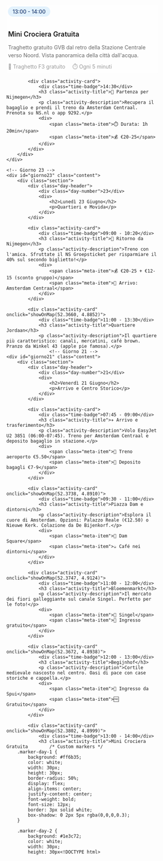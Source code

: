 <div class="activity-card" onclick="showOnMap(52.3802, 4.8999)">
                <div class="time-badge">13:00 - 14:00</div>
                <h3 class="activity-title">Mini Crociera Gratuita</h3>
                <p class="activity-description">Traghetto gratuito GVB dal retro della Stazione Centrale verso Noord. Vista panoramica della città dall'acqua.</p>
                <div>
                    <span class="meta-item">🚢 Traghetto F3 gratuito</span>
                    <span class="meta-item">⏱️ Ogni 5 minuti</span>
                </div>
            </div>

            <div class="activity-card">
                <div class="time-badge">14:30</div>
                <h3 class="activity-title">🚊 Partenza per Nijmegen</h3>
                <p class="activity-description">Recupera il bagaglio e prendi il treno da Amsterdam Centraal. Prenota su NS.nl o app 9292.</p>
                <div>
                    <span class="meta-item">⏱️ Durata: 1h 20min</span>
                    <span class="meta-item">💰 €20-25</span>
                </div>
            </div>
        </div>
    </div>

    <!-- Giorno 23 -->
    <div id="giorno23" class="content">
        <div class="section">
            <div class="day-header">
                <div class="day-number">23</div>
                <div>
                    <h2>Lunedì 23 Giugno</h2>
                    <p>Quartieri e Movida</p>
                </div>
            </div>

            <div class="activity-card">
                <div class="time-badge">09:00 - 10:20</div>
                <h3 class="activity-title">🚊 Ritorno da Nijmegen</h3>
                <p class="activity-description">Treno con l'amica. Sfruttate il NS Groepsticket per risparmiare il 40% sul secondo biglietto!</p>
                <div>
                    <span class="meta-item">💰 €20-25 + €12-15 (sconto gruppo)</span>
                    <span class="meta-item">📍 Arrivo: Amsterdam Centraal</span>
                </div>
            </div>

            <div class="activity-card" onclick="showOnMap(52.3660, 4.8852)">
                <div class="time-badge">11:00 - 13:30</div>
                <h3 class="activity-title">Quartiere Jordaan</h3>
                <p class="activity-description">Il quartiere più caratteristico: canali, mercatini, café brown. Pranzo da Winkel 43 (apple pie famosa).</p>
                    <!-- Giorno 21 -->
    <div id="giorno21" class="content">
        <div class="section">
            <div class="day-header">
                <div class="day-number">21</div>
                <div>
                    <h2>Venerdì 21 Giugno</h2>
                    <p>Arrivo e Centro Storico</p>
                </div>
            </div>

            <div class="activity-card">
                <div class="time-badge">07:45 - 09:00</div>
                <h3 class="activity-title">✈️ Arrivo e trasferimento</h3>
                <p class="activity-description">Volo EasyJet U2 3851 (06:00-07:45). Treno per Amsterdam Centraal e deposito bagaglio in stazione.</p>
                <div>
                    <span class="meta-item">🚊 Treno aeroporto €5.50</span>
                    <span class="meta-item">🧳 Deposito bagagli €7-9</span>
                </div>
            </div>

            <div class="activity-card" onclick="showOnMap(52.3738, 4.8910)">
                <div class="time-badge">09:30 - 11:00</div>
                <h3 class="activity-title">Piazza Dam e dintorni</h3>
                <p class="activity-description">Esplora il cuore di Amsterdam. Opzioni: Palazzo Reale (€12.50) o Nieuwe Kerk. Colazione da De Bijenkorf.</p>
                <div>
                    <span class="meta-item">📍 Dam Square</span>
                    <span class="meta-item">☕ Café nei dintorni</span>
                </div>
            </div>

            <div class="activity-card" onclick="showOnMap(52.3747, 4.9124)">
                <div class="time-badge">11:00 - 12:00</div>
                <h3 class="activity-title">Bloemenmarkt</h3>
                <p class="activity-description">Il mercato dei fiori galleggiante sul canale Singel. Perfetto per le foto!</p>
                <div>
                    <span class="meta-item">📍 Singel</span>
                    <span class="meta-item">🌷 Ingresso gratuito</span>
                </div>
            </div>

            <div class="activity-card" onclick="showOnMap(52.3672, 4.8938)">
                <div class="time-badge">12:00 - 13:00</div>
                <h3 class="activity-title">Begijnhof</h3>
                <p class="activity-description">Cortile medievale nascosto nel centro. Oasi di pace con case storiche e cappella.</p>
                <div>
                    <span class="meta-item">📍 Ingresso da Spui</span>
                    <span class="meta-item">🆓 Gratuito</span>
                </div>
            </div>

            <div class="activity-card" onclick="showOnMap(52.3802, 4.8999)">
                <div class="time-badge">13:00 - 14:00</div>
                <h3 class="activity-title">Mini Crociera Gratuita        /* Custom markers */
        .marker-day-1 {
            background: #ff6b35;
            color: white;
            width: 30px;
            height: 30px;
            border-radius: 50%;
            display: flex;
            align-items: center;
            justify-content: center;
            font-weight: bold;
            font-size: 12px;
            border: 3px solid white;
            box-shadow: 0 2px 5px rgba(0,0,0,0.3);
        }

        .marker-day-2 {
            background: #1e3c72;
            color: white;
            width: 30px;
            height: 30px<!DOCTYPE html>
<html lang="it">
<head>
    <meta charset="UTF-8">
    <meta name="viewport" content="width=device-width, initial-scale=1.0">
    <title>Amsterdam Weekend</title>
    <link rel="stylesheet" href="https://cdnjs.cloudflare.com/ajax/libs/leaflet/1.9.4/leaflet.css" />
    <script src="https://cdnjs.cloudflare.com/ajax/libs/leaflet/1.9.4/leaflet.js"></script>
    <style>
        * {
            margin: 0;
            padding: 0;
            box-sizing: border-box;
        }

        body {
            font-family: -apple-system, BlinkMacSystemFont, 'Segoe UI', Roboto, Arial, sans-serif;
            background: #f5f5f5;
            color: #333;
        }

        /* Header */
        .header {
            background: linear-gradient(135deg, #ff6b35 0%, #f7931e 100%);
            color: white;
            padding: 30px 20px;
            text-align: center;
            box-shadow: 0 2px 10px rgba(0,0,0,0.1);
            position: relative;
        }

        .header h1 {
            font-size: 28px;
            margin-bottom: 5px;
        }

        .header p {
            opacity: 0.9;
            font-size: 16px;
        }

        /* Navigation */
        .nav-tabs {
            display: flex;
            background: white;
            box-shadow: 0 2px 5px rgba(0,0,0,0.1);
            position: sticky;
            top: 0;
            z-index: 1000;
            overflow-x: auto;
        }

        .nav-tab {
            flex: 1;
            min-width: 80px;
            padding: 15px 10px;
            text-align: center;
            cursor: pointer;
            border-bottom: 3px solid transparent;
            background: white;
            color: #666;
            font-weight: 500;
            border: none;
            font-size: 14px;
        }

        .nav-tab.active {
            color: #ff6b35;
            border-bottom-color: #ff6b35;
            background: #fff8f5;
        }

        /* Content */
        .content {
            display: none;
            min-height: calc(100vh - 200px);
        }

        .content.active {
            display: block;
        }

        /* Map */
        #map {
            height: calc(100vh - 200px);
            width: 100%;
        }

        /* Custom markers */
        .marker-day-1 {
            background: #ff6b35;
            color: white;
            width: 30px;
            height: 30px;
            border-radius: 50%;
            display: flex;
            align-items: center;
            justify-content: center;
            font-weight: bold;
            border: 3px solid white;
            box-shadow: 0 2px 5px rgba(0,0,0,0.3);
        }

        .marker-day-2 {
            background: #1e3c72;
            color: white;
            width: 30px;
            height: 30px;
            border-radius: 50%;
            display: flex;
            align-items: center;
            justify-content: center;
            font-weight: bold;
            border: 3px solid white;
            box-shadow: 0 2px 5px rgba(0,0,0,0.3);
        }

        /* GPS Button */
        .gps-btn {
            position: absolute;
            top: 80px;
            right: 10px;
            z-index: 1000;
            background: white;
            border: 2px solid rgba(0,0,0,0.2);
            border-radius: 4px;
            padding: 8px;
            cursor: pointer;
            box-shadow: 0 1px 5px rgba(0,0,0,0.4);
        }

        .gps-btn:hover {
            background: #f4f4f4;
        }

        .gps-btn.active {
            background: #4285f4;
            color: white;
        }

        /* Cards */
        .section {
            padding: 20px;
            max-width: 600px;
            margin: 0 auto;
        }

        .day-header {
            display: flex;
            align-items: center;
            margin-bottom: 20px;
            padding: 15px;
            background: linear-gradient(135deg, #ff6b35 0%, #f7931e 100%);
            color: white;
            border-radius: 12px;
        }

        .day-number {
            width: 50px;
            height: 50px;
            background: white;
            color: #ff6b35;
            border-radius: 50%;
            display: flex;
            align-items: center;
            justify-content: center;
            font-size: 24px;
            font-weight: bold;
            margin-right: 15px;
        }

        .activity-card {
            background: white;
            border-radius: 12px;
            padding: 20px;
            margin-bottom: 15px;
            box-shadow: 0 2px 8px rgba(0,0,0,0.08);
            cursor: pointer;
            transition: all 0.3s ease;
        }

        .activity-card:hover {
            transform: translateY(-2px);
            box-shadow: 0 4px 20px rgba(0,0,0,0.12);
        }

        .time-badge {
            display: inline-block;
            background: #e3f2fd;
            color: #1e3c72;
            padding: 5px 12px;
            border-radius: 20px;
            font-size: 14px;
            font-weight: 500;
            margin-bottom: 10px;
        }

        .activity-title {
            font-size: 18px;
            font-weight: 600;
            margin-bottom: 8px;
        }

        .activity-description {
            color: #666;
            line-height: 1.5;
            margin-bottom: 10px;
        }

        .meta-item {
            display: inline-block;
            margin-right: 15px;
            color: #999;
            font-size: 14px;
        }

        /* Travel Cards */
        .travel-card {
            background: white;
            border-radius: 12px;
            padding: 20px;
            margin-bottom: 20px;
            box-shadow: 0 2px 8px rgba(0,0,0,0.08);
        }

        .travel-card h3 {
            color: #ff6b35;
            margin-bottom: 15px;
        }

        .flight-route {
            display: flex;
            align-items: center;
            justify-content: space-around;
            padding: 20px;
            background: #f8f9fa;
            border-radius: 8px;
            margin-bottom: 15px;
        }

        .airport {
            text-align: center;
        }

        .airport-code {
            font-size: 28px;
            font-weight: bold;
            color: #1e3c72;
        }

        .airport-time {
            font-size: 20px;
            color: #666;
            margin-top: 5px;
        }

        .flight-arrow {
            font-size: 30px;
            color: #ff6b35;
        }

        /* Info Cards */
        .info-card {
            background: white;
            border-radius: 12px;
            padding: 20px;
            margin-bottom: 20px;
            box-shadow: 0 2px 8px rgba(0,0,0,0.08);
        }

        .info-card h3 {
            color: #ff6b35;
            margin-bottom: 15px;
        }

        .info-list {
            list-style: none;
        }

        .info-list li {
            padding: 10px 0;
            border-bottom: 1px solid #f0f0f0;
        }

        .info-list li:last-child {
            border-bottom: none;
        }

        /* FAB */
        .fab {
            position: fixed;
            bottom: 20px;
            right: 20px;
            width: 60px;
            height: 60px;
            background: #ff6b35;
            border-radius: 50%;
            display: flex;
            align-items: center;
            justify-content: center;
            color: white;
            font-size: 24px;
            box-shadow: 0 4px 20px rgba(0,0,0,0.3);
            cursor: pointer;
            z-index: 1000;
        }

        .fab:hover {
            transform: scale(1.1);
            background: #f7931e;
        }

        /* Modal */
        .modal {
            display: none;
            position: fixed;
            top: 0;
            left: 0;
            width: 100%;
            height: 100%;
            background: rgba(0,0,0,0.5);
            z-index: 2000;
        }

        .modal-content {
            position: absolute;
            bottom: 0;
            left: 0;
            right: 0;
            background: white;
            border-radius: 20px 20px 0 0;
            padding: 30px 20px;
            max-height: 80vh;
            overflow-y: auto;
        }

        .modal-close {
            position: absolute;
            top: 20px;
            right: 20px;
            font-size: 24px;
            cursor: pointer;
            color: #666;
        }

        @media (max-width: 768px) {
            .flight-route {
                flex-direction: column;
            }
            .flight-arrow {
                transform: rotate(90deg);
                margin: 10px 0;
            }
        }
    </style>
</head>
<body>
    <!-- Header -->
    <div class="header">
        <h1>🌷 Amsterdam Weekend</h1>
        <p>Viaggio di Rosa - 21-24 Giugno</p>
    </div>

    <!-- Navigation -->
    <div class="nav-tabs">
        <button class="nav-tab active" onclick="switchTab('mappa')">📍 Mappa</button>
        <button class="nav-tab" onclick="switchTab('giorno21')">21 Giugno</button>
        <button class="nav-tab" onclick="switchTab('giorno23')">23 Giugno</button>
        <button class="nav-tab" onclick="switchTab('giorno24')">24 Giugno</button>
        <button class="nav-tab" onclick="switchTab('viaggio')">✈️ Viaggio</button>
        <button class="nav-tab" onclick="switchTab('info')">ℹ️ Info</button>
    </div>

    <!-- Mappa -->
    <div id="mappa" class="content active">
        <div style="position: relative;">
            <div id="map"></div>
            <button class="gps-btn" onclick="toggleGPS()">📍</button>
        </div>
    </div>

    <!-- Viaggio -->
    <div id="viaggio" class="content">
        <div class="section">
            <div class="travel-card">
                <h3>✈️ Volo Andata - Venerdì 21 Giugno</h3>
                <div class="flight-route">
                    <div class="airport">
                        <div class="airport-code">MXP</div>
                        <div class="airport-time">06:00</div>
                        <div style="font-size: 12px; color: #999;">Milano Malpensa</div>
                    </div>
                    <div class="flight-arrow">→</div>
                    <div class="airport">
                        <div class="airport-code">AMS</div>
                        <div class="airport-time">07:45</div>
                        <div style="font-size: 12px; color: #999;">Amsterdam Schiphol</div>
                    </div>
                </div>
                <div style="text-align: center; color: #666;">
                    <p>Volo EasyJet U2 3851 • Durata: 1h 45min</p>
                </div>
            </div>

            <div class="travel-card">
                <h3>🚌 Transfer Andata: Torino → Malpensa</h3>
                <p><strong>Azienda:</strong> Flibco</p>
                <p><strong>Partenza:</strong> Torino - ore 02:00 circa</p>
                <p><strong>Arrivo:</strong> Terminal 2 Malpensa - ore 03:30 circa</p>
                <p style="margin-top: 10px; color: #666;">⚠️ Verifica orario esatto sul sito Flibco</p>
            </div>

            <div class="travel-card">
                <h3>✈️ Volo Ritorno - Martedì 24 Giugno</h3>
                <div class="flight-route">
                    <div class="airport">
                        <div class="airport-code">AMS</div>
                        <div class="airport-time">19:10</div>
                        <div style="font-size: 12px; color: #999;">Amsterdam Schiphol</div>
                    </div>
                    <div class="flight-arrow">→</div>
                    <div class="airport">
                        <div class="airport-code">MXP</div>
                        <div class="airport-time">20:55</div>
                        <div style="font-size: 12px; color: #999;">Milano Malpensa</div>
                    </div>
                </div>
                <div style="text-align: center; color: #666;">
                    <p>Volo EasyJet U2 3858 • Durata: 1h 45min</p>
                </div>
            </div>

            <div class="travel-card">
                <h3>🚌 Transfer Ritorno: Malpensa → Torino</h3>
                <p><strong>Azienda:</strong> Flibco</p>
                <p><strong>Partenza:</strong> Terminal 2 Malpensa - ore 23:30 circa</p>
                <p><strong>Arrivo:</strong> Torino - ore 01:00 circa</p>
                <p style="margin-top: 10px; color: #666;">⚠️ Prenota in anticipo su flibco.com</p>
            </div>

            <div class="travel-card">
                <h3>📝 Promemoria</h3>
                <ul style="list-style: none; padding: 0;">
                    <li style="padding: 5px 0;">✓ Check-in online 24h prima</li>
                    <li style="padding: 5px 0;">✓ Bagaglio a mano EasyJet: 45x36x20 cm</li>
                    <li style="padding: 5px 0;">✓ Documento: carta d'identità valida</li>
                    <li style="padding: 5px 0;">✓ Conferma orari transfer Flibco</li>
                </ul>
            </div>
        </div>
    </div>

    <!-- Giorno 21 -->
    <div id="giorno21" class="content">
        <div class="section">
            <div class="day-header">
                <div class="day-number">21</div>
                <div>
                    <h2>Venerdì 21 Giugno</h2>
                    <p>Arrivo e Jordaan</p>
                </div>
            </div>

            <div class="activity-card">
                <div class="time-badge">07:45</div>
                <h3 class="activity-title">✈️ Arrivo ad Amsterdam</h3>
                <p class="activity-description">Volo EasyJet U2 3851 (06:00-07:45). Dopo l'atterraggio, prendi il treno dall'aeroporto alla Stazione Centrale.</p>
                <div>
                    <span class="meta-item">🚊 Treno aeroporto €5.50</span>
                    <span class="meta-item">⏱️ Ogni 10 min (15 min di viaggio)</span>
                </div>
            </div>

            <div class="activity-card" onclick="showOnMap(52.3660, 4.8852)">
                <div class="time-badge">10:00 - 13:00</div>
                <h3 class="activity-title">Quartiere Jordaan</h3>
                <p class="activity-description">Passeggiata tra i canali più belli di Amsterdam. Fermati per un brunch in uno dei caffè locali.</p>
                <div>
                    <span class="meta-item">📍 Jordaan</span>
                    <span class="meta-item">☕ Winkel 43 (apple pie)</span>
                </div>
            </div>

            <div class="activity-card">
                <div class="time-badge">14:30</div>
                <h3 class="activity-title">🚊 Partenza per Nijmegen</h3>
                <p class="activity-description">Treno diretto da Amsterdam Centraal a Nijmegen. Prenota in anticipo su NS.nl o usa l'app 9292.</p>
                <div>
                    <span class="meta-item">⏱️ Durata: 1h 20min</span>
                    <span class="meta-item">💰 €20-25</span>
                </div>
            </div>
        </div>
    </div>

    <!-- Giorno 23 -->
    <div id="giorno23" class="content">
        <div class="section">
            <div class="day-header">
                <div class="day-number">23</div>
                <div>
                    <h2>Lunedì 23 Giugno</h2>
                    <p>Amsterdam con l'amica</p>
                </div>
            </div>

            <div class="activity-card">
                <div class="time-badge">Mattina</div>
                <h3 class="activity-title">🚊 Ritorno da Nijmegen</h3>
                <p class="activity-description">Treno da Nijmegen ad Amsterdam Centraal con l'amica. Partite presto per godervi la giornata.</p>
                <div>
                    <span class="meta-item">⏱️ Consiglio: treno delle 9:00</span>
                    <span class="meta-item">📍 Arrivo: 10:20</span>
                </div>
            </div>

            <div class="activity-card" onclick="showOnMap(52.3738, 4.8910)">
                <div class="time-badge">11:00 - 13:00</div>
                <h3 class="activity-title">Piazza Dam e Centro</h3>
                <p class="activity-description">Esplorate il cuore di Amsterdam. Palazzo Reale, shopping e pranzo nella zona.</p>
                <div>
                    <span class="meta-item">📍 Dam Square</span>
                    <span class="meta-item">🍽️ The Seafood Bar</span>
                </div>
            </div>

            <div class="activity-card" onclick="showOnMap(52.3747, 4.9124)">
                <div class="time-badge">14:00 - 16:00</div>
                <h3 class="activity-title">Bloemenmarkt e Canali</h3>
                <p class="activity-description">Il famoso mercato dei fiori galleggiante. Perfetto per foto e souvenir.</p>
                <div>
                    <span class="meta-item">📍 Singel</span>
                    <span class="meta-item">🌷 Bulbi di tulipano</span>
                </div>
            </div>

            <div class="activity-card" onclick="showOnMap(52.3723, 4.8936)">
                <div class="time-badge">17:00 - 18:30</div>
                <h3 class="activity-title">Crociera sui Canali</h3>
                <p class="activity-description">Tour in barca al tramonto per vedere Amsterdam dall'acqua.</p>
                <div>
                    <span class="meta-item">📍 Damrak</span>
                    <span class="meta-item">💰 €16-25</span>
                </div>
            </div>

            <div class="activity-card" onclick="showOnMap(52.3642, 4.8847)">
                <div class="time-badge">20:00 - 23:00</div>
                <h3 class="activity-title">Cena e Serata</h3>
                <p class="activity-description">Cena in zona De Wallen o Nieuwmarkt. Dopo cena, esplorate la vita notturna di Amsterdam.</p>
                <div>
                    <span class="meta-item">🍽️ Greetje (cucina olandese)</span>
                    <span class="meta-item">🍻 Café de Reiger</span>
                </div>
            </div>
        </div>
    </div>

    <!-- Giorno 24 -->
    <div id="giorno24" class="content">
        <div class="section">
            <div class="day-header">
                <div class="day-number">24</div>
                <div>
                    <h2>Martedì 24 Giugno</h2>
                    <p>Musei e partenza</p>
                </div>
            </div>

            <div class="activity-card" onclick="showOnMap(52.3600, 4.8852)">
                <div class="time-badge">09:00 - 11:00</div>
                <h3 class="activity-title">Rijksmuseum</h3>
                <p class="activity-description">Il museo nazionale. Concentrati sui capolavori per ottimizzare il tempo.</p>
                <div>
                    <span class="meta-item">📍 Museumstraat 1</span>
                    <span class="meta-item">💰 €22.50</span>
                </div>
            </div>

            <div class="activity-card" onclick="showOnMap(52.3584, 4.8810)">
                <div class="time-badge">11:30 - 13:00</div>
                <h3 class="activity-title">Museumplein e Pranzo</h3>
                <p class="activity-description">Passeggiata nel parco dei musei. Pranzo veloce prima di partire.</p>
                <div>
                    <span class="meta-item">📍 Museumplein</span>
                    <span class="meta-item">🍽️ Brasserie van Baerle</span>
                </div>
            </div>

            <div class="activity-card">
                <div class="time-badge">15:00</div>
                <h3 class="activity-title">🚊 Partenza per l'aeroporto</h3>
                <p class="activity-description">Prendi il treno per Schiphol almeno 3 ore prima del volo. Check-in e security possono essere lunghi.</p>
                <div>
                    <span class="meta-item">⏱️ 15 minuti di treno</span>
                    <span class="meta-item">💡 Arriva entro le 16:00</span>
                </div>
            </div>

            <div class="activity-card">
                <div class="time-badge">19:10</div>
                <h3 class="activity-title">✈️ Volo per Milano</h3>
                <p class="activity-description">Volo EasyJet U2 3858 per Milano Malpensa (19:10-20:55).</p>
                <div>
                    <span class="meta-item">🎫 Check-in online fatto</span>
                    <span class="meta-item">⏱️ Arriva in aeroporto per le 17:00</span>
                </div>
            </div>
        </div>
    </div>

    <!-- Info -->
    <div id="info" class="content">
        <div class="section">
            <div class="info-card">
                <h3>🚊 Trasporti</h3>
                <ul class="info-list">
                    <li>GVB Day Ticket Amsterdam: €8.50</li>
                    <li>Noleggio bici: €10-15/giorno</li>
                    <li>Treno aeroporto Schiphol: €5.50</li>
                    <li>App 9292: per pianificare tutti gli spostamenti in Olanda (treni, bus, tram)</li>
                    <li><strong>Treno Amsterdam-Nijmegen:</strong> €20-25 singolo, €40-50 A/R</li>
                    <li>💡 <strong>Risparmio gruppo:</strong> Dal 2° passeggero -40% con NS Groepsticket</li>
                </ul>
            </div>

            <div class="info-card">
                <h3>🍽️ Dove Mangiare</h3>
                <ul class="info-list">
                    <li>Café de Reiger - Cucina olandese</li>
                    <li>Foodhallen - Street food</li>
                    <li>Winkel 43 - Apple pie</li>
                </ul>
            </div>

            <div class="info-card">
                <h3>💡 Consigli</h3>
                <ul class="info-list">
                    <li>Prenota musei online</li>
                    <li>Porta contanti</li>
                    <li>Attenzione alle bici</li>
                    <li>Porta impermeabile</li>
                </ul>
            </div>
        </div>
    </div>

    <!-- FAB -->
    <div class="fab" onclick="toggleModal()">📋</div>

    <!-- Modal -->
    <div id="modal" class="modal" onclick="closeModal(event)">
        <div class="modal-content" onclick="event.stopPropagation()">
            <span class="modal-close" onclick="closeModal()">×</span>
            <h2 style="color: #ff6b35; margin-bottom: 20px;">Checklist Viaggio</h2>
            <label style="display: block; margin: 10px 0;">
                <input type="checkbox"> Documento d'identità
            </label>
            <label style="display: block; margin: 10px 0;">
                <input type="checkbox"> Prenotazione hotel
            </label>
            <label style="display: block; margin: 10px 0;">
                <input type="checkbox"> Biglietti aerei
            </label>
            <label style="display: block; margin: 10px 0;">
                <input type="checkbox"> Prenotazioni musei
            </label>
            <label style="display: block; margin: 10px 0;">
                <input type="checkbox"> Contanti
            </label>
            <label style="display: block; margin: 10px 0;">
                <input type="checkbox"> Impermeabile
            </label>
            <label style="display: block; margin: 10px 0;">
                <input type="checkbox"> Scarpe comode
            </label>
            <label style="display: block; margin: 10px 0;">
                <input type="checkbox"> Power bank
            </label>
        </div>
    </div>

    <script>
        let map = null;
        let markers = [];
        let userMarker = null;
        let watchId = null;

        const locations = [
            // Giorno 21
            {lat: 52.3738, lng: 4.8910, name: 'Piazza Dam', day: 21},
            {lat: 52.3747, lng: 4.9124, name: 'Bloemenmarkt', day: 21},
            {lat: 52.3672, lng: 4.8938, name: 'Begijnhof', day: 21},
            {lat: 52.3802, lng: 4.8999, name: 'Traghetto gratuito', day: 21},
            // Giorno 23  
            {lat: 52.3660, lng: 4.8852, name: 'Quartiere Jordaan', day: 23},
            {lat: 52.3499, lng: 4.8901, name: 'De Pijp', day: 23},
            {lat: 52.3629, lng: 4.8810, name: 'Leidseplein', day: 23},
            // Giorno 24
            {lat: 52.3584, lng: 4.8810, name: 'Zona Musei', day: 24},
            {lat: 52.3579, lng: 4.8686, name: 'Vondelpark', day: 24}
        ];

        function initMap() {
            if (!map) {
                map = L.map('map').setView([52.3702, 4.8952], 13);
                
                L.tileLayer('https://tile.openstreetmap.org/{z}/{x}/{y}.png', {
                    attribution: '© OpenStreetMap'
                }).addTo(map);

                // Add markers
                locations.forEach(loc => {
                    let markerClass = 'marker-day-1';
                    if (loc.day === 23) markerClass = 'marker-day-2';
                    else if (loc.day === 24) markerClass = 'marker-day-2';
                    
                    const icon = L.divIcon({
                        className: 'custom-div-icon',
                        html: `<div class="${markerClass}">${loc.day}</div>`,
                        iconSize: [30, 30],
                        iconAnchor: [15, 15]
                    });

                    const marker = L.marker([loc.lat, loc.lng], {icon: icon})
                        .addTo(map)
                        .bindPopup(`<strong>${loc.name}</strong><br>Giorno ${loc.day}`);
                    
                    markers.push(marker);
                });
            }
        }

        function switchTab(tabName) {
            // Update tabs
            document.querySelectorAll('.nav-tab').forEach(tab => {
                tab.classList.remove('active');
            });
            event.target.classList.add('active');

            // Update content
            document.querySelectorAll('.content').forEach(content => {
                content.classList.remove('active');
            });
            document.getElementById(tabName).classList.add('active');

            // Init map if needed
            if (tabName === 'mappa') {
                setTimeout(initMap, 100);
            }
        }

        function showOnMap(lat, lng) {
            // Switch to map
            document.querySelectorAll('.nav-tab')[0].click();
            
            setTimeout(() => {
                if (map) {
                    map.setView([lat, lng], 16);
                    // Find and open popup
                    markers.forEach(marker => {
                        const pos = marker.getLatLng();
                        if (Math.abs(pos.lat - lat) < 0.0001) {
                            marker.openPopup();
                        }
                    });
                }
            }, 200);
        }

        function toggleGPS() {
            const btn = document.querySelector('.gps-btn');
            
            if (watchId) {
                navigator.geolocation.clearWatch(watchId);
                watchId = null;
                btn.classList.remove('active');
                if (userMarker) {
                    map.removeLayer(userMarker);
                    userMarker = null;
                }
            } else {
                if (navigator.geolocation) {
                    btn.classList.add('active');
                    
                    navigator.geolocation.getCurrentPosition(pos => {
                        const {latitude, longitude} = pos.coords;
                        
                        if (userMarker) {
                            userMarker.setLatLng([latitude, longitude]);
                        } else {
                            userMarker = L.circleMarker([latitude, longitude], {
                                radius: 8,
                                fillColor: "#4285f4",
                                color: "#fff",
                                weight: 3,
                                opacity: 1,
                                fillOpacity: 1
                            }).addTo(map);
                        }
                        
                        map.setView([latitude, longitude], 15);
                    });
                    
                    watchId = navigator.geolocation.watchPosition(pos => {
                        const {latitude, longitude} = pos.coords;
                        if (userMarker) {
                            userMarker.setLatLng([latitude, longitude]);
                        }
                    });
                }
            }
        }

        function toggleModal() {
            const modal = document.getElementById('modal');
            modal.style.display = modal.style.display === 'block' ? 'none' : 'block';
        }

        function closeModal(event) {
            if (!event || event.target.classList.contains('modal') || event.target.classList.contains('modal-close')) {
                document.getElementById('modal').style.display = 'none';
            }
        }

        // Init on load
        window.addEventListener('load', () => {
            if (document.getElementById('mappa').classList.contains('active')) {
                initMap();
            }
        });
    </script>
</body>
</html>

